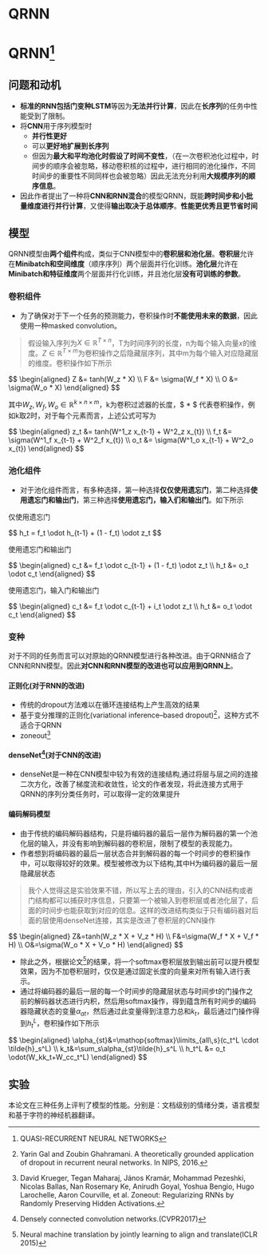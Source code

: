 # QRNN

# QRNN[^1]
## 问题和动机
* **标准的RNN包括门变种LSTM**等因为**无法并行计算**，因此在**长序列**的任务中性能受到了限制。
* 将**CNN**用于序列模型时
  * **并行性更好**
  * 可以**更好地扩展到长序列**
  * 但因为**最大和平均池化时假设了时间不变性**，（在一次卷积池化过程中，时间步的顺序会被忽略，移动卷积核的过程中，进行相同的池化操作，不同时间步的重要性不同同样也会被忽略）因此无法充分利用**大规模序列的顺序信息**。
* 因此作者提出了一种将**CNN和RNN混合**的模型QRNN，既能**跨时间步和小批量维度进行并行计算**，又使得**输出取决于总体顺序**。**性能更优秀且更节省时间**

## 模型
QRNN模型由**两个组件**构成，类似于CNN模型中的**卷积层和池化层**。**卷积层**允许在**Minibatch和空间维度**（顺序序列）两个层面并行化训练。**池化层**允许在**Minibatch和特征维度**两个层面并行化训练，并且池化层**没有可训练的参数**。
### 卷积组件
* 为了确保对于下一个任务的预测能力，卷积操作时**不能使用未来的数据**，因此使用一种masked convolution。

> 假设输入序列为$X \in \mathbb{R}^{T \times n}$，T为时间序列的长度，n为每个输入向量$x$的维度。$Z \in \mathbb{R}^{T \times m}$为卷积操作之后隐藏层序列，其中m为每个输入对应隐藏层的维度。卷积操作如下所示
<div>
$$
\begin{aligned}
    Z &= tanh(W_z * X) 
    \\
    F &= \sigma(W_f * X) 
    \\
    O &= \sigma(W_o * X)
\end{aligned}
$$
</div>

其中$W_z,W_f,W_o \in \mathbb{R}^{k \times n \times m}$，k为卷积过滤器的长度，$ * $ 代表卷积操作，例如k取2时，对于每个元素而言，上述公式可写为

<div>
$$
\begin{aligned}
    z_t &= tanh(W^1_z x_{t-1} + W^2_z x_{t}) 
    \\
    f_t &= \sigma(W^1_f x_{t-1} + W^2_f x_{t}) 
    \\
    o_t &= \sigma(W^1_o x_{t-1} + W^2_o x_{t})
\end{aligned} 
$$
</div>

### 池化组件
* 对于池化组件而言，有多种选择，第一种选择**仅仅使用遗忘门**，第二种选择**使用遗忘门和输出门**，第三种选择**使用遗忘门，输入们和输出门**。如下所示

仅使用遗忘门
<div>
$$
h_t = f_t \odot h_{t-1} + (1 - f_t) \odot z_t 
$$
</div>

使用遗忘门和输出门
<div>
$$
\begin{aligned}
    c_t &= f_t \odot c_{t-1} + (1 - f_t) \odot z_t 
    \\
    h_t &= o_t \odot c_t 
\end{aligned}
$$
</div> 

使用遗忘门，输入门和输出门
<div>
$$
\begin{aligned}
    c_t &= f_t \odot c_{t-1} + i_t \odot z_t 
    \\
    h_t &= o_t \odot c_t 
\end{aligned}
$$
</div>   

### 变种
对于不同的任务而言可以对原始的QRNN模型进行各种改进。由于QRNN结合了CNN和RNN模型。因此**对CNN和RNN模型的改进也可以应用到QRNN上**。
#### 正则化(对于RNN的改进)
* 传统的dropout方法难以在循环连接结构上产生高效的结果
* 基于变分推理的正则化(variational inference–based dropout)[^2]，这种方式不适合于QRNN
* zoneout[^3]

#### denseNet[^4](对于CNN的改进)
* denseNet是一种在CNN模型中较为有效的连接结构,通过将层与层之间的连接二次方化，改善了梯度流和收敛性，论文的作者发现，将此连接方式用于QRNN的序列分类任务时，可以取得一定的效果提升

#### 编码解码模型
* 由于传统的编码解码器结构，只是将编码器的最后一层作为解码器的第一个池化层的输入，并没有影响到解码器的卷积层，限制了模型的表现能力。
* 作者想到将编码器的最后一层状态合并到解码器的每一个时间步的卷积操作中，可以取得较好的效果。模型被修改为以下结构,其中H为编码器的最后一层隐藏层状态
> 我个人觉得这是实验效果不错，所以写上去的理由，引入的CNN结构或者门结构都可以捕获时序信息，只要第一个被输入到卷积层或者池化层了，后面的时间步也能获取到对应的信息。这样的改进结构类似于只有编码器对后面的层使用denseNet连接，其实是改进了卷积层的CNN操作
<div>
$$
\begin{aligned}
    Z&=tanh(W_z * X + V_z * H)
    \\
    F&=\sigma(W_f * X + V_f * H)
    \\
    O&=\sigma(W_o * X + V_o * H)
\end{aligned}
$$
</div>

* 除此之外，根据论文[^5]的结果，将一个softmax卷积层放到输出前可以提升模型效果，因为不加卷积层时，仅仅是通过固定长度的向量来对所有输入进行表示。
* 通过将编码器的最后一层的每一个时间步的隐藏层状态与时间步t的门操作之前的解码器状态进行内积，然后用softmax操作，得到蕴含所有时间步的编码器隐藏状态的变量$\alpha_{at}$，然后通过此变量得到注意力总和$k_t$，最后通过门操作得到$h_t^L$，卷积操作如下所示
<div>
$$
\begin{aligned}
    \alpha_{st}&=\mathop{softmax}\limits_{all\,s}(c_t^L \cdot \tilde{h}_s^L) 
    \\
    k_t&=\sum_s\alpha_{st}\tilde{h}_s^L 
    \\
    h_t^L &= o_t \odot(W_kk_t+W_cc_t^L)
\end{aligned}
$$
</div>

## 实验
本论文在三种任务上评判了模型的性能。分别是：文档级别的情绪分类，语言模型和基于字符的神经机器翻译。





[^1]:QUASI-RECURRENT NEURAL NETWORKS
[^2]:Yarin Gal and Zoubin Ghahramani. A theoretically grounded application of dropout in recurrent neural networks. In NIPS, 2016.
[^3]:David Krueger, Tegan Maharaj, János Kramár, Mohammad Pezeshki, Nicolas Ballas, Nan Rosemary Ke, Anirudh Goyal, Yoshua Bengio, Hugo Larochelle, Aaron Courville, et al. Zoneout: Regularizing RNNs by Randomly Preserving Hidden Activations. 
[^4]:Densely connected convolution networks.(CVPR2017)
[^5]:Neural machine translation by jointly learning to align and translate(ICLR 2015)

